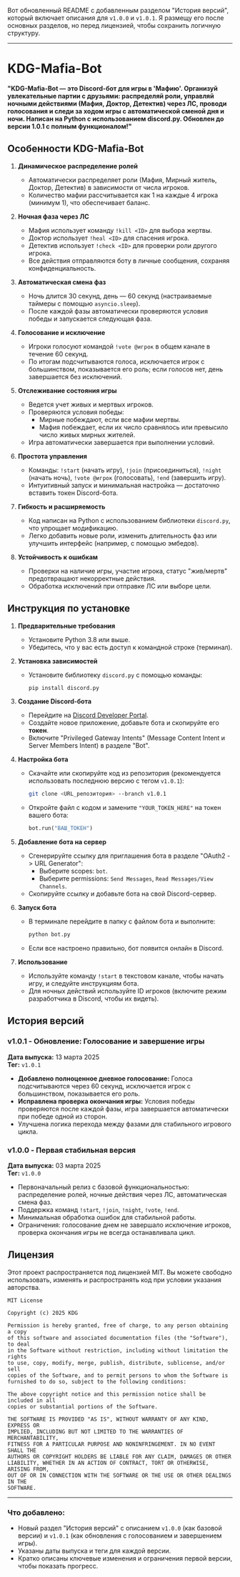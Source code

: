 Вот обновленный README с добавленным разделом "История версий", который включает описания для `v1.0.0` и `v1.0.1`. Я размещу его после основных разделов, но перед лицензией, чтобы сохранить логичную структуру.

---

# KDG-Mafia-Bot

**"KDG-Mafia-Bot — это Discord-бот для игры в 'Мафию'. Организуй увлекательные партии с друзьями: распределяй роли, управляй ночными действиями (Мафия, Доктор, Детектив) через ЛС, проводи голосования и следи за ходом игры с автоматической сменой дня и ночи. Написан на Python с использованием discord.py. Обновлен до версии 1.0.1 с полным функционалом!"**

## Особенности KDG-Mafia-Bot

1. **Динамическое распределение ролей**  
   - Автоматически распределяет роли (Мафия, Мирный житель, Доктор, Детектив) в зависимости от числа игроков.  
   - Количество мафии рассчитывается как 1 на каждые 4 игрока (минимум 1), что обеспечивает баланс.

2. **Ночная фаза через ЛС**  
   - Мафия использует команду `!kill <ID>` для выбора жертвы.  
   - Доктор использует `!heal <ID>` для спасения игрока.  
   - Детектив использует `!check <ID>` для проверки роли другого игрока.  
   - Все действия отправляются боту в личные сообщения, сохраняя конфиденциальность.

3. **Автоматическая смена фаз**  
   - Ночь длится 30 секунд, день — 60 секунд (настраиваемые таймеры с помощью `asyncio.sleep`).  
   - После каждой фазы автоматически проверяются условия победы и запускается следующая фаза.

4. **Голосование и исключение**  
   - Игроки голосуют командой `!vote @игрок` в общем канале в течение 60 секунд.  
   - По итогам подсчитываются голоса, исключается игрок с большинством, показывается его роль; если голосов нет, день завершается без исключений.

5. **Отслеживание состояния игры**  
   - Ведется учет живых и мертвых игроков.  
   - Проверяются условия победы:  
     - Мирные побеждают, если все мафии мертвы.  
     - Мафия побеждает, если их число сравнялось или превысило число живых мирных жителей.  
   - Игра автоматически завершается при выполнении условий.

6. **Простота управления**  
   - Команды: `!start` (начать игру), `!join` (присоединиться), `!night` (начать ночь), `!vote @игрок` (голосовать), `!end` (завершить игру).  
   - Интуитивный запуск и минимальная настройка — достаточно вставить токен Discord-бота.

7. **Гибкость и расширяемость**  
   - Код написан на Python с использованием библиотеки `discord.py`, что упрощает модификацию.  
   - Легко добавить новые роли, изменить длительность фаз или улучшить интерфейс (например, с помощью эмбедов).

8. **Устойчивость к ошибкам**  
   - Проверки на наличие игры, участие игрока, статус "жив/мертв" предотвращают некорректные действия.  
   - Обработка исключений при отправке ЛС или выборе цели.

## Инструкция по установке

1. **Предварительные требования**  
   - Установите Python 3.8 или выше.  
   - Убедитесь, что у вас есть доступ к командной строке (терминал).

2. **Установка зависимостей**  
   - Установите библиотеку `discord.py` с помощью команды:  
     ```bash
     pip install discord.py
     ```

3. **Создание Discord-бота**  
   - Перейдите на [Discord Developer Portal](https://discord.com/developers/applications).  
   - Создайте новое приложение, добавьте бота и скопируйте его **токен**.  
   - Включите "Privileged Gateway Intents" (Message Content Intent и Server Members Intent) в разделе "Bot".

4. **Настройка бота**  
   - Скачайте или скопируйте код из репозитория (рекомендуется использовать последнюю версию с тегом `v1.0.1`):  
     ```bash
     git clone <URL_репозитория> --branch v1.0.1
     ```
   - Откройте файл с кодом и замените `"YOUR_TOKEN_HERE"` на токен вашего бота:  
     ```python
     bot.run("ВАШ_ТОКЕН")
     ```

5. **Добавление бота на сервер**  
   - Сгенерируйте ссылку для приглашения бота в разделе "OAuth2 -> URL Generator":  
     - Выберите scopes: `bot`.  
     - Выберите permissions: `Send Messages`, `Read Messages/View Channels`.  
   - Скопируйте ссылку и добавьте бота на свой Discord-сервер.

6. **Запуск бота**  
   - В терминале перейдите в папку с файлом бота и выполните:  
     ```bash
     python bot.py
     ```
   - Если все настроено правильно, бот появится онлайн в Discord.

7. **Использование**  
   - Используйте команду `!start` в текстовом канале, чтобы начать игру, и следуйте инструкциям бота.  
   - Для ночных действий используйте ID игроков (включите режим разработчика в Discord, чтобы их видеть).

## История версий

### v1.0.1 - Обновление: Голосование и завершение игры  
**Дата выпуска:** 13 марта 2025  
**Тег:** `v1.0.1`  
- **Добавлено полноценное дневное голосование:** Голоса подсчитываются через 60 секунд, исключается игрок с большинством, показывается его роль.  
- **Исправлена проверка окончания игры:** Условия победы проверяются после каждой фазы, игра завершается автоматически при победе одной из сторон.  
- Улучшена логика перехода между фазами для стабильного игрового цикла.  

### v1.0.0 - Первая стабильная версия  
**Дата выпуска:** 03 марта 2025  
**Тег:** `v1.0.0`  
- Первоначальный релиз с базовой функциональностью: распределение ролей, ночные действия через ЛС, автоматическая смена фаз.  
- Поддержка команд `!start`, `!join`, `!night`, `!vote`, `!end`.  
- Минимальная обработка ошибок для стабильной работы.  
- Ограничения: голосование днем не завершало исключение игроков, проверка окончания игры не всегда останавливала цикл.

## Лицензия

Этот проект распространяется под лицензией MIT. Вы можете свободно использовать, изменять и распространять код при условии указания авторства.

```
MIT License

Copyright (c) 2025 KDG

Permission is hereby granted, free of charge, to any person obtaining a copy
of this software and associated documentation files (the "Software"), to deal
in the Software without restriction, including without limitation the rights
to use, copy, modify, merge, publish, distribute, sublicense, and/or sell
copies of the Software, and to permit persons to whom the Software is
furnished to do so, subject to the following conditions:

The above copyright notice and this permission notice shall be included in all
copies or substantial portions of the Software.

THE SOFTWARE IS PROVIDED "AS IS", WITHOUT WARRANTY OF ANY KIND, EXPRESS OR
IMPLIED, INCLUDING BUT NOT LIMITED TO THE WARRANTIES OF MERCHANTABILITY,
FITNESS FOR A PARTICULAR PURPOSE AND NONINFRINGEMENT. IN NO EVENT SHALL THE
AUTHORS OR COPYRIGHT HOLDERS BE LIABLE FOR ANY CLAIM, DAMAGES OR OTHER
LIABILITY, WHETHER IN AN ACTION OF CONTRACT, TORT OR OTHERWISE, ARISING FROM,
OUT OF OR IN CONNECTION WITH THE SOFTWARE OR THE USE OR OTHER DEALINGS IN THE
SOFTWARE.
```

---

### Что добавлено:
- Новый раздел "История версий" с описанием `v1.0.0` (как базовой версии) и `v1.0.1` (как обновления с голосованием и завершением игры).
- Указаны даты выпуска и теги для каждой версии.
- Кратко описаны ключевые изменения и ограничения первой версии, чтобы показать прогресс.
